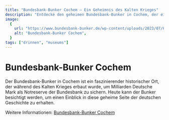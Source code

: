 ```yaml
---
title: "Bundesbank-Bunker Cochem – Ein Geheimnis des Kalten Krieges"
description: "Entdecke den geheimen Bundesbank-Bunker in Cochem, der einst Milliarden Deutsche Mark beherbergte."
image:
  {
    url: "https://www.bundesbank-bunker.de/wp-content/uploads/2023/07/Header_Zugangsstollen.jpg",
    alt: "Bundesbank-Bunker Cochem",
  }
tags: ["drinnen", "museums"]
---
```


# Bundesbank-Bunker Cochem

Der Bundesbank-Bunker in Cochem ist ein faszinierender historischer Ort, der während des Kalten Krieges erbaut wurde, um Milliarden Deutsche Mark als Notreserve der Bundesbank zu sichern. Heute kann der Bunker besichtigt werden, um einen Einblick in diese geheime Seite der deutschen Geschichte zu erhalten.

Weitere Informationen: [Bundesbank-Bunker Cochem](https://www.bundesbank-bunker.de/)
